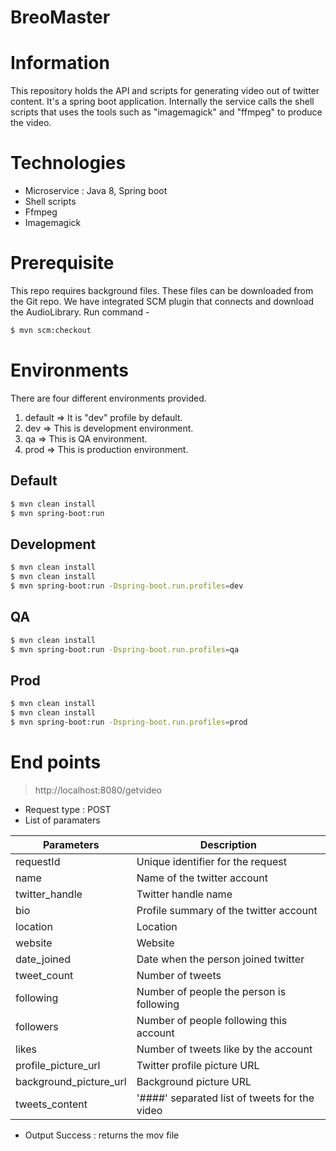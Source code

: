 # BreoMaster

# Information
This repository holds the API and scripts for generating video out of twitter content.
It's a spring boot application. Internally the service calls the shell scripts that 
uses the tools such as "imagemagick" and "ffmpeg" to produce the video.

# Technologies
- Microservice : Java 8, Spring boot
- Shell scripts
- Ffmpeg
- Imagemagick

# Prerequisite
This repo requires background files. These files can be downloaded from the Git repo.
We have integrated SCM plugin that connects and download the AudioLibrary.
Run command - 
```sh
$ mvn scm:checkout
```

# Environments
There are four different environments provided. 
1. default => It is "dev" profile by default.
2. dev => This is development environment.
3. qa => This is QA environment.
4. prod => This is production environment.

## Default
```sh
$ mvn clean install
$ mvn spring-boot:run
```

## Development
```sh
$ mvn clean install
$ mvn clean install
$ mvn spring-boot:run -Dspring-boot.run.profiles=dev
```

## QA
```sh
$ mvn clean install
$ mvn spring-boot:run -Dspring-boot.run.profiles=qa
```

## Prod
```sh
$ mvn clean install
$ mvn clean install
$ mvn spring-boot:run -Dspring-boot.run.profiles=prod
```

# End points
> http://localhost:8080/getvideo
- Request type :  POST
- List of paramaters

| Parameters | Description |
| ------ | ------ |
| requestId | Unique identifier for the request |
| name | Name of the twitter account |
| twitter_handle | Twitter handle name |
| bio | Profile summary of the twitter account |
| location | Location |
| website | Website |
| date_joined | Date when the person joined twitter |
| tweet_count | Number of tweets |
| following | Number of people the person is following |
| followers | Number of people following this account |
| likes | Number of tweets like by the account |
| profile_picture_url | Twitter profile picture URL |
| background_picture_url | Background picture URL |
| tweets_content | '####' separated list of tweets for the video |
- Output
Success : returns the mov file 
